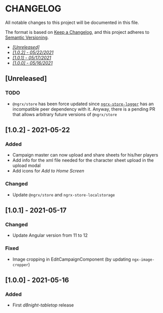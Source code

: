 # CHANGELOG
All notable changes to this project will be documented in this file.

The format is based on [Keep a Changelog](https://keepachangelog.com/en/1.0.0/),
and this project adheres to [Semantic Versioning](https://semver.org/spec/v2.0.0.html).

- [*[Unreleased]*](#[Unreleased])
- [*[1.0.2] - 05/22/2021*](#[1.0.2]---2021-05-22)
- [*[1.0.1] - 05/17/2021*](#[1.0.1]---2021-05-17)
- [*[1.0.0] - 05/16/2021*](#[1.0.0]---2021-05-16)
<!-- - [*[Template] - 05/16/2021*](#[Template]---05-16-2021) -->

## [Unreleased]
### TODO
- `@ngrx/store` has been force updated since [`ngrx-store-logger`](https://github.com/btroncone/ngrx-store-logger) has an incompatible peer dependency with it. Anyway, there is a pending PR that allows arbitrary future versions of `@ngrx/store`

## [1.0.2] - 2021-05-22
### Added
- Campaign master can now upload and share sheets for his/her players
- Add info for the xml file needed for the character sheet upload in the upload modal
- Add icons for *Add to Home Screen*
### Changed
- Update `@ngrx/store` and `ngrx-store-localstorage`

## [1.0.1] - 2021-05-17
### Changed
- Update Angular version from 11 to 12
### Fixed
- Image cropping in EditCampaignComponent (by updating `ngx-image-cropper`)

## [1.0.0] - 2021-05-16
### Added
- First *d8night-tabletop* release

<!-- ## [Template] - 2021-05-16
### Changed
- To complete
### Added
- To complete
### Fixed
- To complete -->
